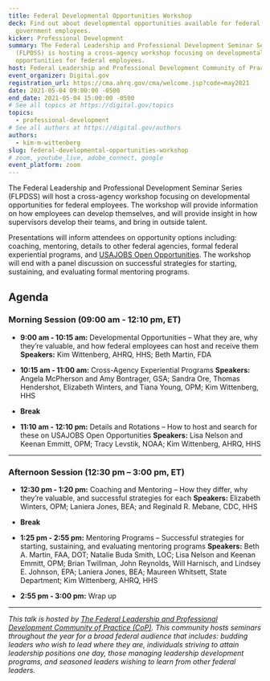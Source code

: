 ```yaml
---
title: Federal Developmental Opportunities Workshop
deck: Find out about developmental opportunities available for federal
  government employees.
kicker: Professional Development
summary: The Federal Leadership and Professional Development Seminar Series
  (FLPDSS) is hosting a cross-agency workshop focusing on developmental
  opportunities for federal employees.
host: Federal Leadership and Professional Development Community of Practice
event_organizer: Digital.gov
registration_url: https://cma.ahrq.gov/cma/welcome.jsp?code=may2021
date: 2021-05-04 09:00:00 -0500
end_date: 2021-05-04 15:00:00 -0500
# See all topics at https://digital.gov/topics
topics:
  - professional-development
# See all authors at https://digital.gov/authors
authors:
  - kim-m-wittenberg
slug: federal-developmental-opportunities-workshop
# zoom, youtube_live, adobe_connect, google
event_platform: zoom
---
```

The Federal Leadership and Professional Development Seminar Series (FLPDSS) will host a cross-agency workshop focusing on developmental opportunities for federal employees. The workshop will provide information on how employees can develop themselves, and will provide insight in how supervisors develop their teams, and bring in outside talent.

Presentations will inform attendees on opportunity options including: coaching, mentoring, details to other federal agencies, formal federal experiential programs, and [USAJOBS Open Opportunities](https://openopps.usajobs.gov/). The workshop will end with a panel discussion on successful strategies for starting, sustaining, and evaluating formal mentoring programs.

## Agenda

### Morning Session (09:00 am - 12:10 pm, ET)

* **9:00 am - 10:15 am:** Developmental Opportunities – What they are, why they’re valuable, and how federal employees can host and receive them
  **Speakers:** Kim Wittenberg, AHRQ, HHS; Beth Martin, FDA

* **10:15 am - 11:00 am:** Cross-Agency Experiential Programs
  **Speakers:** Angela McPherson and Amy Bontrager, GSA; Sandra Ore, Thomas Hendershot, Elizabeth Winters, and Tiana Young, OPM; Kim Wittenberg, HHS

* **Break**

* **11:10 am - 12:10 pm:** Details and Rotations – How to host and search for these on USAJOBS Open Opportunities
  **Speakers:** Lisa Nelson and Keenan Emmitt, OPM; Tracy Levstik, NOAA; Kim Wittenberg, AHRQ, HHS

- - -

### Afternoon Session (12:30 pm – 3:00 pm, ET)

* **12:30 pm - 1:20 pm:** Coaching and Mentoring – How they differ, why they’re valuable, and successful strategies for each
  **Speakers:** Elizabeth Winters, OPM; Laniera Jones, BEA; and Reginald R. Mebane, CDC, HHS

* **Break**

* **1:25 pm - 2:55 pm:** Mentoring Programs – Successful strategies for starting, sustaining, and evaluating mentoring programs
  **Speakers:** Beth A. Martin, FAA, DOT; Natalie Buda Smith, LOC; Lisa Nelson and Keenan Emmitt, OPM; Brian Twillman, John Reynolds, Will Harnisch, and Lindsey E. Johnson, EPA; Laniera Jones, BEA; Maureen Whitsett, State Department; Kim Wittenberg, AHRQ, HHS

* **2:55 pm - 3:00 pm:** Wrap up

- - -

*This talk is hosted by [The Federal Leadership and Professional Development Community of Practice (CoP)](https://digital.gov/communities/federal-leadership-professional-development/). This community hosts seminars throughout the year for a broad federal audience that includes: budding leaders who wish to lead where they are, individuals striving to attain leadership positions one day, those managing leadership development programs, and seasoned leaders wishing to learn from other federal leaders.*